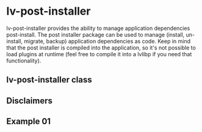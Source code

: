 # lv-post-installer

lv-post-installer provides the ability to manage application dependencies post-install. The post installer package can be used to manage (install, un-install, migrate, backup) application dependencies as code. Keep in mind that the post installer is compiled into the application, so it's not possible to load plugins at runtime (feel free to compile it into a lvlibp if you need that functionality).

## lv-post-installer class

## Disclaimers

## Example 01
